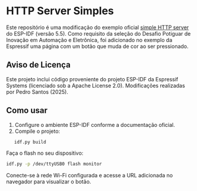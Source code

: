 # HTTP Server Simples

Este repositório é uma modificação do exemplo oficial [simple HTTP server](https://github.com/espressif/esp-idf/tree/v5.5/examples/protocols/http_server/simple) do ESP-IDF (versão 5.5).
Como requisito da seleção do Desafio Potiguar de Inovação em Automação e Eletrônica, foi adicionado no exemplo da Espressif uma página com um botão que muda de cor ao ser pressionado.

## Aviso de Licença

Este projeto inclui código proveniente do projeto ESP-IDF da Espressif Systems (licenciado sob a Apache License 2.0).
Modificações realizadas por Pedro Santos (2025).


## Como usar

1. Configure o ambiente ESP-IDF conforme a documentação oficial.
2. Compile o projeto:
```bash
   idf.py build
```   
Faça o flash no seu dispositivo:
```bash
idf.py -p /dev/ttyUSB0 flash monitor
```
Conecte-se à rede Wi-Fi configurada e acesse a URL adicionada no navegador para visualizar o botão.